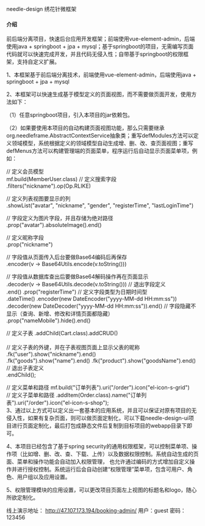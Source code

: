 needle-design
绣花针微框架

#### 介绍
前后端分离项目，快速后台应用开发框架；前端使用vue-element-admin，后端使用java + springboot + jpa + mysql；基于springboot的项目，无需编写页面代码就可以快速完成开发，并且代码无侵入性；自带基于springboot的权限框架，支持自定义扩展。

1、本框架基于前后端分离技术，前端使用vue-element-admin，后端使用java + springboot + jpa + mysql

2、本框架可以快速生成基于模型定义的页面视图，而不需要做页面开发，使用方法如下：

（1）任意springboot项目，引入本项目的jar依赖包。

（2）如果要使用本项目的自动构建页面视图功能，那么只需要继承org.needleframe.AbstractContextService抽象类；重写defModules方法可以定义领域模型，系统根据定义的领域模型自动生成增、删、改、查页面视图；重写defMenus方法可以构建管理端的页面菜单，程序运行后自动显示页面菜单项，例如：

// 定义会员模型 <br/>
mf.build(MemberUser.class)
// 定义搜索字段 <br/>
.filters("nickname").op(Op.RLIKE)

// 定义列表视图要显示的列 <br/>
.showList("avatar", "nickname", "gender", "registerTime", "lastLoginTime")

// 字段定义为图片字段，并且存储为绝对路径 <br/>
.prop("avatar").absoluteImage().end()

// 定义昵称字段 <br/>
.prop("nickname")

// 字段值从页面传入后台要做Base64编码后再保存 <br/>
.encoder(v -> Base64Utils.encode(v.toString()))

// 字段值从数据库查出后要做Base64解码操作再在页面显示 <br/>
.decoder(v -> Base64Utils.decode(v.toString()))
// 退出字段定义 <br/>
.end()
.prop("registerTime")
// 定义字段类型为日期时间型 <br/>
.dateTime()
.encoder(new DateEncoder("yyyy-MM-dd HH:mm:ss"))
.decoder(new DateDecoder("yyyy-MM-dd HH:mm:ss")).end()
// 字段隐藏不显示（查询、新增、修改和详情页面都隐藏） <br/>
.prop("nameMobile").hide().end()

 // 定义子表 
.addChild(Cart.class).addCRUD() <br/>            
     // 定义子表的外键，并在子表视图页面上显示父表的昵称 <br/>
    .fk("user").show("nickname").end()                                 
    .fk("goods").show("name").end() 
    .fk("product").show("goodsName").end()
     // 退出子表定义<br/>
    .endChild(); 
    
// 定义菜单和路径
mf.build("订单列表").uri("/order").icon("el-icon-s-grid")   
    // 定义子菜单和路径
.addItem(Order.class).name("订单列表").uri("/order").icon("el-icon-s-shop");  
3、通过以上方式可以定义出一套基本的应用系统，并且可以保证对原有项目的无侵入性，如果有复杂页面，则可以做页面定制化，可以下载needle-design-ui项目进行页面定制化，最后打包成静态文件后复制到目标项目的webapp目录下即可。

4、本项目已经包含了基于spring security的通用权限框架，可以控制菜单项、操作项（比如增、删、改、查、下载、上传）以及数据权限控制。系统自动生成的页面、菜单和操作功能会自动加入权限管理， 也允许通过编码的方式增加自定义操作并进行授权控制。系统运行后会自动创建“权限管理”菜单项，包含可用户、角色、用户组以及应用设置。

5、权限管理模块的应用设置，可以更改项目页面左上视图的标题名和logo，随心所欲定制化。

线上演示地址：
http://47.107.173.194/booking-admin/
用户：guest
密码：123456
